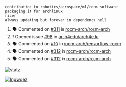 ```
contributing to robotics/aerospace/ml/rocm software
packaging it for archlinux
ricer
always updating but forever in dependency hell
```

<!--START_SECTION:activity-->
1. 🗣 Commented on [#311](https://github.com//rocm-arch/rocm-arch/issues/311) in [rocm-arch/rocm-arch](https://github.com//rocm-arch/rocm-arch)
2. ❗️ Opened issue [#98](https://github.com//arch4edu/arch4edu/issues/98) in [arch4edu/arch4edu](https://github.com//arch4edu/arch4edu)
3. 🗣 Commented on [#10](https://github.com//rocm-arch/tensorflow-rocm/issues/10) in [rocm-arch/tensorflow-rocm](https://github.com//rocm-arch/tensorflow-rocm)
4. 🗣 Commented on [#312](https://github.com//rocm-arch/rocm-arch/issues/312) in [rocm-arch/rocm-arch](https://github.com//rocm-arch/rocm-arch)
5. 🗣 Commented on [#312](https://github.com//rocm-arch/rocm-arch/issues/312) in [rocm-arch/rocm-arch](https://github.com//rocm-arch/rocm-arch)
<!--END_SECTION:activity-->


![statz](https://github-readme-stats.vercel.app/api?username=acxz&include_all_commits=true&show_icons=true)

[![lngwgez](https://github-readme-stats.vercel.app/api/top-langs/?username=acxz&layout=compact)](https://github.com/acxz/github-readme-stats)


<!--
**acxz/acxz** is a ✨ _special_ ✨ repository because its `README.md` (this file) appears on your GitHub profile.

Here are some ideas to get you started:

- 🔭 I’m currently working on ...
- 🌱 I’m currently learning ...
- 👯 I’m looking to collaborate on ...
- 🤔 I’m looking for help with ...
- 💬 Ask me about ...
- 📫 How to reach me: ...
- 😄 Pronouns: ...
- ⚡ Fun fact: ...
-->
